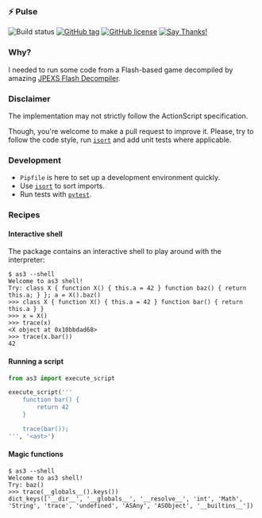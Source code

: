 ### ⚡ Pulse

![Build status](https://travis-ci.org/eigenein/python-as3.svg?branch=master) [![GitHub tag](https://img.shields.io/github/tag/eigenein/python-as3.svg)](https://GitHub.com/eigenein/python-as3/tags/) [![GitHub license](https://img.shields.io/github/license/eigenein/python-as3.svg)](https://github.com/eigenein/python-as3/blob/master/LICENSE) [![Say Thanks!](https://img.shields.io/badge/Say%20Thanks-!-1EAEDB.svg)](https://saythanks.io/to/eigenein)


### Why?

I needed to run some code from a Flash-based game decompiled by amazing [JPEXS Flash Decompiler](https://github.com/jindrapetrik/jpexs-decompiler).

### Disclaimer

The implementation may not strictly follow the ActionScript specification.

Though, you're welcome to make a pull request to improve it. Please, try to follow the code style, run [`isort`](https://github.com/timothycrosley/isort) and add unit tests where applicable.

### Development

* `Pipfile` is here to set up a development environment quickly.
* Use [`isort`](https://github.com/timothycrosley/isort) to sort imports.
* Run tests with [`pytest`](https://docs.pytest.org/en/latest/).

### Recipes

#### Interactive shell

The package contains an interactive shell to play around with the interpreter:

```text
$ as3 --shell
Welcome to as3 shell!
Try: class X { function X() { this.a = 42 } function baz() { return this.a; } }; a = X().baz()
>>> class X { function X() { this.a = 42 } function bar() { return this.a } }
>>> x = X()
>>> trace(x)
<X object at 0x10bbdad68>
>>> trace(x.bar())
42
```

#### Running a script

```python
from as3 import execute_script

execute_script('''
    function bar() {
        return 42
    }

    trace(bar());
''', '<ast>')
```

#### Magic functions

```text
$ as3 --shell
Welcome to as3 shell!
Try: baz()
>>> trace(__globals__().keys())
dict_keys(['__dir__', '__globals__', '__resolve__', 'int', 'Math', 'String', 'trace', 'undefined', 'ASAny', 'ASObject', '__builtins__'])
```
